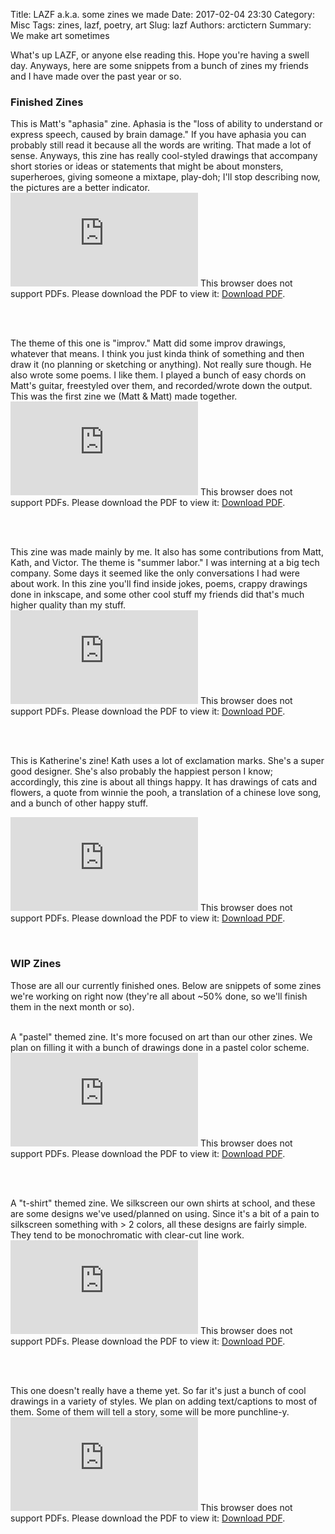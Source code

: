 Title: LAZF a.k.a. some zines we made
Date: 2017-02-04 23:30
Category: Misc
Tags: zines, lazf, poetry, art
Slug: lazf
Authors: arctictern
Summary: We make art sometimes

What's up LAZF, or anyone else reading this. Hope you're having a swell day. 
Anyways, here are some snippets from a bunch of zines my friends and I have
made over the past year or so.   

### Finished Zines

This is Matt's "aphasia" zine. Aphasia is the "loss of ability to understand or express speech, caused by brain damage."
If you have aphasia you can probably still read it because all the words are writing. 
That made a lot of sense. Anyways, this zine has really cool-styled drawings
that accompany short stories or ideas or statements that might be about
monsters, superheroes, giving someone a mixtape, play-doh; I'll stop describing
now, the pictures are a better indicator.
<object data="http://blog.pencilflip.com/images/aphasia_pages.pdf" type="application/pdf" width="700px" height="700px">
    <embed src="http://blog.pencilflip.com/images/aphasia_pages.pdf">
        This browser does not support PDFs. Please download the PDF to view it: <a href="http://blog.pencilflip.com/images/aphasia_pages.pdf">Download PDF</a>.</p>
    </embed>
</object>  
<br/>

The theme of this one is "improv." Matt did some improv drawings, whatever that means.
I think you just kinda think of something and then draw it (no planning or sketching
or anything). Not really sure though. He also wrote some poems. I like them.
I played a bunch of easy chords on Matt's guitar, freestyled over them, and 
recorded/wrote down the output. This was the first zine we (Matt & Matt) made together.
<object data="http://blog.pencilflip.com/images/improv_pages.pdf" type="application/pdf" width="700px" height="700px">
    <embed src="http://blog.pencilflip.com/images/improv_pages.pdf">
        This browser does not support PDFs. Please download the PDF to view it: <a href="http://blog.pencilflip.com/images/improv_pages.pdf">Download PDF</a>.</p>
    </embed>
</object>     
<br/>   

This zine was made mainly by me. It also has some contributions from Matt, Kath,
and Victor. The theme is "summer labor." I was interning at a big tech company. Some days 
it seemed like the only conversations I had were about work. In this zine you'll
find inside jokes, poems, crappy drawings done in inkscape, and some other cool
stuff my friends did that's much higher quality than my stuff.    
<object data="http://blog.pencilflip.com/images/summerlabor_pages.pdf" type="application/pdf" width="700px" height="700px">
    <embed src="http://blog.pencilflip.com/images/summerlabor_pages.pdf">
        This browser does not support PDFs. Please download the PDF to view it: <a href="http://blog.pencilflip.com/images/summerlabor_pages.pdf">Download PDF</a>.</p>
    </embed>
</object>    
<br/>

This is Katherine's zine! Kath uses a lot of exclamation marks. She's 
a super good designer. She's also probably the happiest person I know; accordingly, 
this zine is about all things happy.  It has drawings of cats and flowers, a 
quote from winnie the pooh, a translation of a chinese love song, and a bunch of 
other happy stuff.   

<object data="http://blog.pencilflip.com/images/happy_pages.pdf" type="application/pdf" width="700px" height="700px">
    <embed src="http://blog.pencilflip.com/images/happy_pages.pdf">
        This browser does not support PDFs. Please download the PDF to view it: <a href="http://blog.pencilflip.com/images/happy_pages.pdf">Download PDF</a>.</p>
    </embed>
</object>  
<br/>

### WIP Zines 
Those are all our currently finished ones. Below are snippets of some zines
we're working on right now (they're all about ~50% done, so we'll finish them 
in the next month or so).   
<br/>

A "pastel" themed zine. It's more focused on art than our other zines. We plan 
on filling it with a bunch of drawings done in a pastel color scheme.
<object data="http://blog.pencilflip.com/images/pastel_pages.pdf" type="application/pdf" width="700px" height="700px">
    <embed src="http://blog.pencilflip.com/images/pastel_pages.pdf">
        This browser does not support PDFs. Please download the PDF to view it: <a href="http://blog.pencilflip.com/images/pastel_pages.pdf">Download PDF</a>.</p>
    </embed>
</object>  
<br/>

A "t-shirt" themed zine. We silkscreen our own shirts at school, and these 
are some designs we've used/planned on using. Since it's a bit of a pain to
silkscreen something with > 2 colors, all these designs are fairly simple. They
tend to be monochromatic with clear-cut line work.
<object data="http://blog.pencilflip.com/images/tshirt_pages.pdf" type="application/pdf" width="700px" height="700px">
    <embed src="http://blog.pencilflip.com/images/tshirt_pages.pdf">
        This browser does not support PDFs. Please download the PDF to view it: <a href="http://blog.pencilflip.com/images/tshirt_pages.pdf">Download PDF</a>.</p>
    </embed>
</object>  
<br/>

This one doesn't really have a theme yet. So far it's just a bunch of cool 
drawings in a variety of styles. We plan on adding text/captions to most of them.
Some of them will tell a story, some will be more punchline-y.
<object data="http://blog.pencilflip.com/images/drawings_pages.pdf" type="application/pdf" width="700px" height="700px">
    <embed src="http://blog.pencilflip.com/images/drawings_pages.pdf">
        This browser does not support PDFs. Please download the PDF to view it: <a href="http://blog.pencilflip.com/images/drawings_pages.pdf">Download PDF</a>.</p>
    </embed>
</object>  
<br/>
